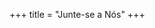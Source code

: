 +++
title = "Junte-se a Nós"
+++

[//]: # ({{< sectiontitle >}}Mesa-Redonda{{< /sectiontitle>}})

[//]: # ()
[//]: # ({{< youtube fv689YaplMo >}})